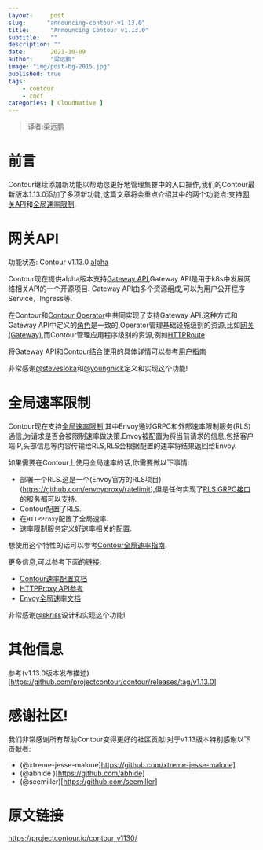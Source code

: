 ```yaml
---
layout:     post 
slug:      "announcing-contour-v1.13.0"
title:      "Announcing Contour v1.13.0"
subtitle:   ""
description: ""
date:       2021-10-09
author:     "梁远鹏"
image: "img/post-bg-2015.jpg"
published: true
tags:
    - contour 
    - cncf
categories: [ CloudNative ]
---
```


> 译者:梁远鹏 

# 前言  
Contour继续添加新功能以帮助您更好地管理集群中的入口操作,我们的Contour最新版本1.13.0添加了多项新功能,这篇文章将会重点介绍其中的两个功能点:支持[网关API](https://gateway-api.sigs.k8s.io/)和[全局速率限制](https://www.envoyproxy.io/docs/envoy/v1.17.0/intro/arch_overview/other_features/global_rate_limiting.html).


# 网关API  
功能状态: Contour v1.13.0 [alpha](https://projectcontour.io/resources/deprecation-policy/) 

Contour现在提供alpha版本支持[Gateway API](https://gateway-api.sigs.k8s.io/),Gateway API是用于k8s中发展网络相关API的一个开源项目. Gateway API由多个资源组成,可以为用户公开程序Service，Ingress等.

在Contour和[Contour Operator](https://github.com/projectcontour/contour-operator)中共同实现了支持Gateway API.这种方式和Gateway API中定义的[角色](https://gateway-api.sigs.k8s.io/api-overview/#roles-and-personas)是一致的,Operator管理基础设施级别的资源,比如[网关(Gateway)](https://gateway-api.sigs.k8s.io/gateway/),而Contour管理应用程序级别的资源,例如[HTTPRoute](https://gateway-api.sigs.k8s.io/httproute/).  

将Gateway API和Contour结合使用的具体详情可以参考[用户指南](https://projectcontour.io/guides/gateway-api/) 

非常感谢[@stevesloka](https://github.com/stevesloka)和[@youngnick](https://github.com/youngnick)定义和实现这个功能!

# 全局速率限制  
Contour现在支持[全局速率限制](https://www.envoyproxy.io/docs/envoy/latest/intro/arch_overview/other_features/global_rate_limiting),其中Envoy通过GRPC和外部速率限制服务(RLS)通信,为请求是否会被限制速率做决策.Envoy被配置为将当前请求的信息,包括客户端IP,头部信息等内容传输给RLS,RLS会根据配置的速率将结果返回给Envoy.  

如果需要在Contour上使用全局速率的话,你需要做以下事情:  
- 部署一个RLS.这是一个(Envoy官方的RLS项目)(https://github.com/envoyproxy/ratelimit),但是任何实现了[RLS GRPC接口](https://www.envoyproxy.io/docs/envoy/latest/api-v3/service/ratelimit/v3/rls.proto)的服务都可以支持.
- Contour配置了RLS.  
- 在`HTTPProxy`配置了全局速率.  
- 速率限制服务定义好速率相关的配置.  

想使用这个特性的话可以参考[Contour全局速率指南](https://projectcontour.io/guides/global-rate-limiting/).  

更多信息,可以参考下面的链接:  
- [Contour速率配置文档](https://projectcontour.io/docs/v1.13.0/config/rate-limiting/)  
- [HTTPProxy API参考](https://projectcontour.io/docs/v1.13.0/config/api/#projectcontour.io/v1.GlobalRateLimitPolicy)  
- [Envoy全局速率文档](https://www.envoyproxy.io/docs/envoy/v1.17.0/configuration/http/http_filters/rate_limit_filter)  

非常感谢[@skriss](https://github.com/skriss)设计和实现这个功能!

# 其他信息

参考(v1.13.0版本发布描述)[https://github.com/projectcontour/contour/releases/tag/v1.13.0]

# 感谢社区!  

我们非常感谢所有帮助Contour变得更好的社区贡献!对于v1.13版本特别感谢以下贡献者:

- (@xtreme-jesse-malone]https://github.com/xtreme-jesse-malone]
- (@abhide )[https://github.com/abhide]
- (@seemiller)[https://github.com/seemiller]

# 原文链接  
https://projectcontour.io/contour_v1130/